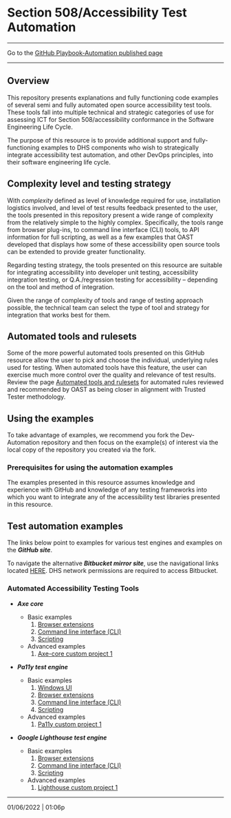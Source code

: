 # Section 508/Accessibility Test Automation

---

Go to the [GitHub Playbook-Automation published page](https://section508coordinators.github.io/Dev-Automation/)

---

## Overview
This repository presents explanations and fully functioning code examples of several semi and fully automated open source accessibility test tools. These tools fall into multiple technical and strategic categories of use for assessing ICT for Section 508/accessibility conformance in the Software Engineering Life Cycle.

The purpose of this resource is to provide additional support and fully-functioning examples to DHS components who wish to strategically integrate accessibility test automation, and other DevOps principles, into their software engineering life cycle.

## Complexity level and testing strategy

With *complexity* defined as level of knowledge required for use, installation logistics involved, and level of test results feedback presented to the user, the tools presented in this repository present a wide range of complexity from the relatively simple to the highly complex. Specifically, the tools range from browser plug-ins, to command line interface (CLI) tools, to API information for full scripting, as well as a few examples that OAST developed that displays how some of these accessibility open source tools can be extended to provide greater functionality.

Regarding testing strategy, the tools presented on this resource are suitable for integrating accessibility into developer unit testing, accessibility integration testing, or Q.A./regression testing for accessibility – depending on the tool and method of integration.

Given the range of complexity of tools and range of testing approach possible, the technical team can select the type of tool and strategy for integration that works best for them.

## Automated tools and rulesets

Some of the more powerful automated tools presented on this GitHub resource allow the user to pick and choose the individual, underlying rules used for testing. When automated tools have this feature, the user can exercise much more control over the quality and relevance of test results. Review the page [Automated tools and rulesets](/rulesets) for automated rules reviewed and recommended by OAST as being closer in alignment with Trusted Tester methodology.

## Using the examples

To take advantage of examples, we recommend you fork the Dev-Automation repository and then focus on the example(s) of interest via the local copy of the repository you created via the fork.

### Prerequisites for using the automation examples

The examples presented in this resource assumes knowledge and experience with GitHub and knowledge of any testing frameworks into which you want to integrate any of the accessibility test libraries presented in this resource.

## Test automation examples

The links below point to examples for various test engines and examples on the ***GitHub site***. 

To navigate the alternative ***Bitbucket mirror site***, use the navigational links located [HERE](https://maestro.dhs.gov/stash/projects/APPDEV/repos/dev-automation/browse/bb_nav.md). DHS network permissions are required to access Bitbucket.

### Automated Accessibility Testing Tools

  * ***Axe core***
    * Basic examples
        1. [Browser extensions](/examples/axe-core/axe-basic-browser-ext)
        2. [Command line interface (CLI)](/examples/axe-core/axe-basic-cli)
        3. [Scripting](/examples/axe-core/axe-basic-scripts)
    * Advanced examples
        1. [Axe-core custom project 1](/examples/axe-core/axe-advanced-project1)

  * ***Pa11y test engine***
    * Basic examples
        1. [Windows UI](/examples/pa11y/pa11y-basic-win-ui)
        2. [Browser extensions](/examples/pa11y/pa11y-basic-browser-ext)
        3. [Command line interface (CLI)](/examples/pa11y/pa11y-basic-cli)
        4. [Scripting](/examples/pa11y/pa11y-basic-scripts)
    * Advanced examples
        1. [Pa11y custom project 1](/examples/pa11y/pa11y-advanced-project1)
    
  * ***Google Lighthouse test engine***
    * Basic examples
        1. [Browser extensions](/examples/lighthouse/lh-basic-browser-ext)
        2. [Command line interface (CLI)](/examples/lighthouse/lh-basic-cli)
        3. [Scripting](/examples/lighthouse/lh-basic-scripts)
    * Advanced examples
        1. [Lighthouse custom project 1](/examples/lighthouse/lh-advanced-project1)
        
---

01/06/2022 | 01:06p

